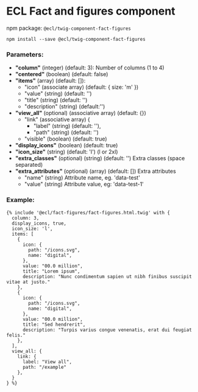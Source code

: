 # ECL Fact and figures component

npm package: `@ecl/twig-component-fact-figures`

```shell
npm install --save @ecl/twig-component-fact-figures
```

### Parameters:

- **"column"** (integer) (default: 3): Number of columns (1 to 4)
- **"centered"** (boolean) (default: false)
- **"items"** (array) (default: []):
  - "icon" (associate array) (default: { size: 'm' })
  - "value" (string) (default: '')
  - "title" (string) (default: '')
  - "description" (string) (default:'')
- **"view_all"** (optional) (associative array) (default: {})
  - "link" (associative array) {
    - "label" (string) (default: ''),
    - "path" (string) (default: '')
  - "visible" (boolean) (default: true)
- **"display_icons"** (boolean) (default: true)
- **"icon_size"** (string) (default: 'l') (l or 2xl)
- **"extra_classes"** (optional) (string) (default: '') Extra classes (space separated)
- **"extra_attributes"** (optional) (array) (default: []) Extra attributes
  - "name" (string) Attribute name, eg. 'data-test'
  - "value" (string) Attribute value, eg: 'data-test-1'

### Example:

<!-- prettier-ignore -->
```twig
{% include '@ecl/fact-figures/fact-figures.html.twig' with { 
  column: 3, 
  display_icons, true, 
  icon_size: 'l', 
  items: [ 
    { 
      icon: { 
        path: "/icons.svg",
        name: "digital", 
      }, 
      value: "00.0 million", 
      title: "Lorem ipsum", 
      description: "Nunc condimentum sapien ut nibh finibus suscipit vitae at justo." 
    }, 
    { 
      icon: { 
        path: "/icons.svg",
        name: "digital", 
      }, 
      value: "00.0 million", 
      title: "Sed hendrerit", 
      description: "Turpis varius congue venenatis, erat dui feugiat felis." 
    }, 
  ], 
  view_all: { 
    link: { 
      label: "View all", 
      path: "/example" 
    },
  } 
} %} 
```
